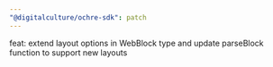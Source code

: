 ```yaml
---
"@digitalculture/ochre-sdk": patch
---
```


feat: extend layout options in WebBlock type and update parseBlock function to support new layouts

